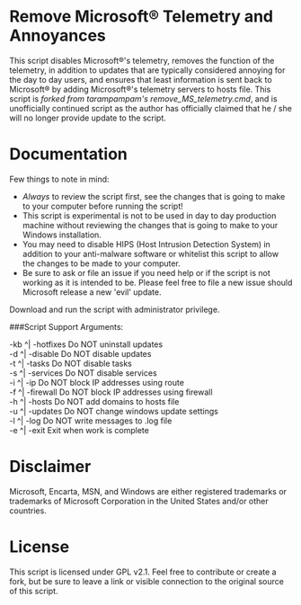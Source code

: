 # Remove Microsoft® Telemetry and Annoyances

This script disables Microsoft®'s telemetry, removes the function of the telemetry, in addition to updates that are typically considered annoying for the day to day users, and ensures that least information is sent back to Microsoft® by adding Microsoft®'s telemetry servers to hosts file. This script is *forked from tarampampam's remove_MS_telemetry.cmd*, and is unofficially continued script as the author has officially claimed that he / she will no longer provide update to the script.

# Documentation

Few things to note in mind:

- *Always* to review the script first, see the changes that is going to make to your computer before running the script!
- This script is experimental is not to be used in day to day production machine without reviewing the changes that is going to make to your Windows installation.
- You may need to disable HIPS (Host Intrusion Detection System) in addition to your anti-malware software or whitelist this script to allow the changes to be made to your computer.
- Be sure to ask or file an issue if you need help or if the script is not working as it is intended to be. Please feel free to file a new issue should Microsoft release a new 'evil' update.

Download and run the script with administrator privilege.

###Script Support Arguments:                                               

 -kb ^| -hotfixes Do NOT uninstall updates                              
 -d ^| -disable   Do NOT disable updates                                
 -t ^| -tasks     Do NOT disable tasks                                  
 -s ^| -services  Do NOT disable services                               
 -i ^| -ip        Do NOT block IP addresses using route                 
 -f ^| -firewall  Do NOT block IP addresses using firewall              
 -h ^| -hosts     Do NOT add domains to hosts file                      
 -u ^| -updates   Do NOT change windows update settings                 
 -l ^| -log       Do NOT write messages to .log file                    
 -e ^| -exit      Exit when work is complete                      

# Disclaimer

Microsoft, Encarta, MSN, and Windows are either registered trademarks or trademarks of Microsoft Corporation in the United States and/or other countries.

# License

This script is licensed under GPL v2.1. Feel free to contribute or create a fork, but be sure to leave a link or visible connection to the original source of this script.
